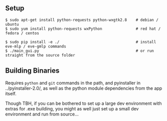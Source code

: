 
Setup
-----
```
$ sudo apt-get install python-requests python-wxgtk2.8    # debian / ubuntu
$ sudo yum install python-requests wxPython               # red hat / fedora / centos

$ sudo pip install -e ./                                  # install eve-mlp / eve-gmlp commands
$ ./main_gui.py                                           # or run straight from the source folder
```

Building Binaries
-----------------
Requires `python` and `git` commands in the path, and pyinstaller in ../pyinstaller-2.0/,
as well as the python module dependencies from the app itself.

Though TBH, if you can be bothered to set up a large dev environment with extras for .exe
building, you might as well just set up a small dev environment and run from source...

